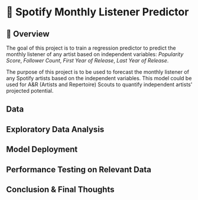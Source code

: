 # 🎹 Spotify Monthly Listener Predictor

## 🎵 Overview
The goal of this project is to train a regression predictor to predict the monthly listener of any artist based on independent
variables: *Popularity Score*, *Follower Count*, *First Year of Release*, *Last Year of Release*. 

The purpose of this project is to be used to forecast the monthly listener of any Spotify artists based on the independent 
variables. This model could be used for A&R (Artists and Repertoire) Scouts to quantify independent artists' projected potential.

## Data

## Exploratory Data Analysis

## Model Deployment

## Performance Testing on Relevant Data

## Conclusion & Final Thoughts
